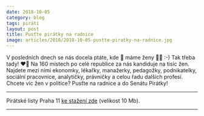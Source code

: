```yaml
---
date: 2018-10-05
category: blog
tags: piráti
layout: post
title: Pusťte pirátky na radnice
image: articles/2018/2018-10-05-pustte-piratky-na-radnice.jpg
---
```


V posledních dnech se nás docela ptáte, kde 🔎 máme ženy 👩‍💼 :-) Tak třeba tady! ❤️🖤 Na 160 místech po celé republice za nás kandiduje na tisíc žen. Najdete mezi nimi ekonomky, lékařky, manažerky, pedagožky, podnikatelky, sociální pracovnice, analytičky, právničky a celou řadu dalších profesí. Chcete víc žen v politice? Pusťte na radnice a do Senátu Pirátky!

---

Pirátské listy Praha 11 [ke stažení zde](/assets/pdf/2018-07-10-praha-11.pdf) (velikost 10 Mb).

- - -

